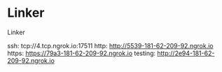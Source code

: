 # Linker
Linker

ssh: tcp://4.tcp.ngrok.io:17511 
http: http://5539-181-62-209-92.ngrok.io 
https: https://79a3-181-62-209-92.ngrok.io 
testing: http://2e94-181-62-209-92.ngrok.io 